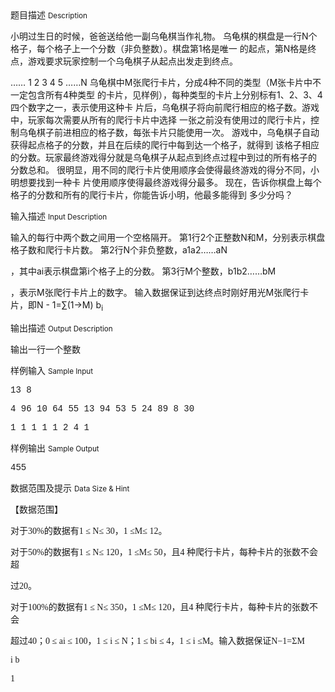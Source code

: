 <div class="panel panel-default">
<div class="area-title">
<span>
题目描述
<small>Description</small>
</span></div>
<div class="panel-body">

<p>小明过生日的时候，爸爸送给他一副乌龟棋当作礼物。 乌龟棋的棋盘是一行N个格子，每个格子上一个分数（非负整数）。棋盘第1格是唯一 的起点，第N格是终点，游戏要求玩家控制一个乌龟棋子从起点出发走到终点。</p>
<p>…… 1 2 3 4 5 ……N 乌龟棋中M张爬行卡片，分成4种不同的类型（M张卡片中不一定包含所有4种类型 的卡片，见样例），每种类型的卡片上分别标有1、2、3、4四个数字之一，表示使用这种卡 片后，乌龟棋子将向前爬行相应的格子数。游戏中，玩家每次需要从所有的爬行卡片中选择 一张之前没有使用过的爬行卡片，控制乌龟棋子前进相应的格子数，每张卡片只能使用一次。 游戏中，乌龟棋子自动获得起点格子的分数，并且在后续的爬行中每到达一个格子，就得到 该格子相应的分数。玩家最终游戏得分就是乌龟棋子从起点到终点过程中到过的所有格子的 分数总和。 很明显，用不同的爬行卡片使用顺序会使得最终游戏的得分不同，小明想要找到一种卡 片使用顺序使得最终游戏得分最多。 现在，告诉你棋盘上每个格子的分数和所有的爬行卡片，你能告诉小明，他最多能得到 多少分吗？</p>

</div>
</div>

<div class="panel panel-default">
<div class="area-title">
<span>
输入描述
<small>Input Description</small>
</span></div>
<div class="panel-body">
<p>输入的每行中两个数之间用一个空格隔开。 第1行2个正整数N和M，分别表示棋盘格子数和爬行卡片数。 第2行N个非负整数，a1a2……aN</p>
<p>，其中ai表示棋盘第i个格子上的分数。 第3行M个整数，b1b2……bM</p>
<p>，表示M张爬行卡片上的数字。 输入数据保证到达终点时刚好用光M张爬行卡片，即N - 1=∑(1-&gt;M) b<sub>i</sub></p>

</div>
</div>
<div  class="panel panel-default">
<div class="area-title">
<span>
输出描述
<small>Output Description</small>
</span></div>
<div class="panel-body">

<p>输出一行一个整数</p>

</div>
</div>


<div class="panel panel-default">
<div class="area-title">
<span>
样例输入
<small>Sample Input</small>
</span></div>
<div class="panel-body">
<p style=""><span style="font-family: 'Courier New';">13 8</span></p>
<p style=""><span style="font-family: 'Courier New';">4 96 10 64 55 13 94 53 5 24 89 8 30</span></p>
<p style=""><span style="font-family: 'Courier New';">1 1 1 1 1 2 4 1</span></p>
<!--EndFragment-->

</div>
</div>

<div class="panel panel-default">
<div class="area-title">
<span>
样例输出
<small>Sample Output</small>
</span></div>
<div class="panel-body">
<p style=""><span style="font-family: 'Courier New';">455</span></p>
<!--EndFragment-->

</div>
</div>

<div class="panel panel-default">
<div class="area-title">
<span>
数据范围及提示
<small>Data Size & Hint</small>
</span></div>
<div class="panel-body">
<p style=""><span style="">【数据范围】</span></p>
<p style=""><span style="">对于</span><span style="font-family: 'TimesNewRomanPSMT';">30%</span><span style="">的数据有</span><span style="font-family: 'TimesNewRomanPSMT';">1 </span><span style="font-family: 'SymbolMT';">≤</span><span style="font-family: 'SymbolMT';"> </span><span style="font-family: 'TimesNewRomanPSMT';">N</span><span style="font-family: 'SymbolMT';">≤</span><span style="font-family: 'SymbolMT';"> </span><span style="font-family: 'TimesNewRomanPSMT';">30</span><span style="">，</span><span style="font-family: 'TimesNewRomanPSMT';">1 </span><span style="font-family: 'SymbolMT';">≤</span><span style="font-family: 'TimesNewRomanPSMT';">M</span><span style="font-family: 'SymbolMT';">≤</span><span style="font-family: 'SymbolMT';"> </span><span style="font-family: 'TimesNewRomanPSMT';">12</span><span style="">。</span></p>
<p style=""><span style="">对于</span><span style="font-family: 'TimesNewRomanPSMT';">50%</span><span style="">的数据有</span><span style="font-family: 'TimesNewRomanPSMT';">1 </span><span style="font-family: 'SymbolMT';">≤</span><span style="font-family: 'SymbolMT';"> </span><span style="font-family: 'TimesNewRomanPSMT';">N</span><span style="font-family: 'SymbolMT';">≤</span><span style="font-family: 'SymbolMT';"> </span><span style="font-family: 'TimesNewRomanPSMT';">120</span><span style="">，</span><span style="font-family: 'TimesNewRomanPSMT';">1 </span><span style="font-family: 'SymbolMT';">≤</span><span style="font-family: 'TimesNewRomanPSMT';">M</span><span style="font-family: 'SymbolMT';">≤</span><span style="font-family: 'SymbolMT';"> </span><span style="font-family: 'TimesNewRomanPSMT';">50</span><span style="">，且</span><span style="font-family: 'TimesNewRomanPSMT';">4 </span><span style="">种爬行卡片，每种卡片的张数不会超</span></p>
<p style=""><span style="">过</span><span style="font-family: 'TimesNewRomanPSMT';">20</span><span style="">。</span></p>
<p style=""><span style="">对于</span><span style="font-family: 'TimesNewRomanPSMT';">100%</span><span style="">的数据有</span><span style="font-family: 'TimesNewRomanPSMT';">1 </span><span style="font-family: 'SymbolMT';">≤</span><span style="font-family: 'SymbolMT';"> </span><span style="font-family: 'TimesNewRomanPSMT';">N</span><span style="font-family: 'SymbolMT';">≤</span><span style="font-family: 'SymbolMT';"> </span><span style="font-family: 'TimesNewRomanPSMT';">350</span><span style="">，</span><span style="font-family: 'TimesNewRomanPSMT';">1 </span><span style="font-family: 'SymbolMT';">≤</span><span style="font-family: 'TimesNewRomanPSMT';">M</span><span style="font-family: 'SymbolMT';">≤</span><span style="font-family: 'SymbolMT';"> </span><span style="font-family: 'TimesNewRomanPSMT';">120</span><span style="">，且</span><span style="font-family: 'TimesNewRomanPSMT';">4 </span><span style="">种爬行卡片，每种卡片的张数不会</span></p>
<p style=""><span style="">超过</span><span style="font-family: 'TimesNewRomanPSMT';">40</span><span style="">；</span><span style="font-family: 'TimesNewRomanPSMT';">0 </span><span style="font-family: 'SymbolMT';">≤</span><span style="font-family: 'SymbolMT';"> </span><span style="font-family: 'TimesNewRomanPSMT';">a</span><span style="font-family: 'TimesNewRomanPSMT';">i </span><span style="font-family: 'SymbolMT';">≤</span><span style="font-family: 'SymbolMT';"> </span><span style="font-family: 'TimesNewRomanPSMT';">100</span><span style="">，</span><span style="font-family: 'TimesNewRomanPSMT';">1 </span><span style="font-family: 'SymbolMT';">≤</span><span style="font-family: 'SymbolMT';"> </span><span style="font-family: 'TimesNewRomanPSMT';">i </span><span style="font-family: 'SymbolMT';">≤</span><span style="font-family: 'SymbolMT';"> </span><span style="font-family: 'TimesNewRomanPSMT';">N</span><span style="">；</span><span style="font-family: 'TimesNewRomanPSMT';">1 </span><span style="font-family: 'SymbolMT';">≤</span><span style="font-family: 'SymbolMT';"> </span><span style="font-family: 'TimesNewRomanPSMT';">b</span><span style="font-family: 'TimesNewRomanPSMT';">i </span><span style="font-family: 'SymbolMT';">≤</span><span style="font-family: 'SymbolMT';"> </span><span style="font-family: 'TimesNewRomanPSMT';">4</span><span style="">，</span><span style="font-family: 'TimesNewRomanPSMT';">1 </span><span style="font-family: 'SymbolMT';">≤</span><span style="font-family: 'SymbolMT';"> </span><span style="font-family: 'TimesNewRomanPSMT';">i </span><span style="font-family: 'SymbolMT';">≤</span><span style="font-family: 'TimesNewRomanPSMT';">M</span><span style="">。输入数据保证</span><span style="font-family: 'TimesNewRomanPSMT';">N−1=</span><span style="font-family: 'SymbolMT';">Σ</span><span style="font-family: 'Times New Roman';">M</span></p>
<p style=""><span style="font-family: 'Times New Roman';">i </span><span style="font-family: 'Times New Roman';">b</span></p>
<p style=""><span style="font-family: 'TimesNewRomanPSMT';">1</span></p>
<!--EndFragment-->
</div>
</div>